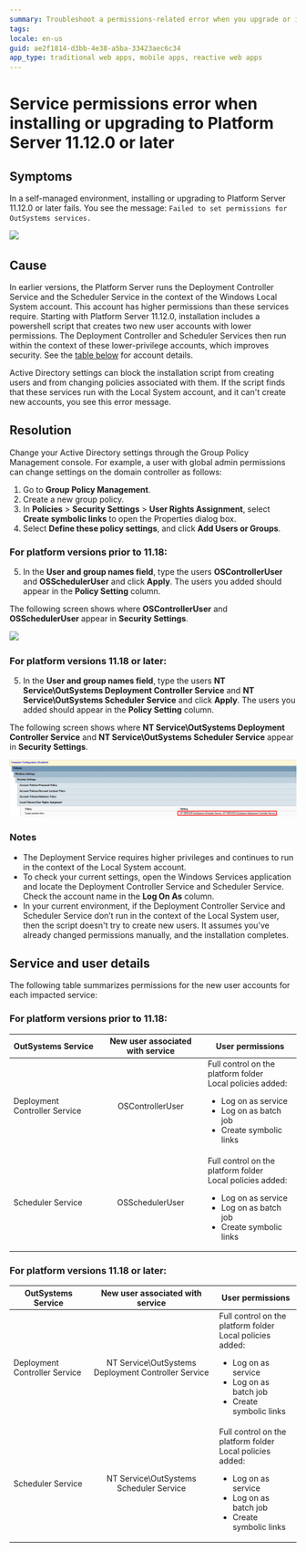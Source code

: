 ```yaml
---
summary: Troubleshoot a permissions-related error when you upgrade or install Platform Server 11.12.0 or later.
tags: 
locale: en-us
guid: ae2f1814-d3bb-4e38-a5ba-33423aec6c34
app_type: traditional web apps, mobile apps, reactive web apps
---
```


# Service permissions error when installing or upgrading to Platform Server 11.12.0 or later

## Symptoms

In a self-managed environment, installing or upgrading to Platform Server 11.12.0 or later fails. You see the message: ``Failed to set permissions for OutSystems services.``

![](images/install-fail-permissions.png)

## Cause

In earlier versions, the Platform Server runs the Deployment Controller Service and the Scheduler Service in the context of the Windows Local System account. This account has higher permissions than these services require. Starting with Platform Server 11.12.0, installation includes a powershell script that creates two new user accounts with lower permissions. The Deployment Controller and Scheduler Services then run within the context of these lower-privilege accounts, which improves security. See the [table below](#Service-and-user-details) for account details.

Active Directory settings can block the installation script from creating users and from changing policies associated with them. If the script finds that these services run with the Local System account, and it can't create new accounts, you see this error message. 

## Resolution

Change your Active Directory settings through the Group Policy Management console. For example, a user with global admin permissions can change settings on the domain controller as follows:

1. Go to **Group Policy Management**. 
2. Create a new group policy. 
3. In **Policies** > **Security Settings** > **User Rights Assignment**, select **Create symbolic links** to open the Properties dialog box.
4. Select **Define these policy settings**, and click **Add Users or Groups**.
### For platform versions prior to 11.18:
5. In the **User and group names field**, type the users **OSControllerUser** and **OSSchedulerUser** and click **Apply**. The users you added should appear in the **Policy Setting** column. 

The following screen shows where **OSControllerUser** and **OSSchedulerUser** appear in **Security Settings**.

![](images/permissions-group-policy-change.png)

### For platform versions 11.18 or later:
5. In the **User and group names field**, type the users **NT Service\OutSystems Deployment Controller Service** and **NT Service\OutSystems Scheduler Service** and click **Apply**. The users you added should appear in the **Policy Setting** column. 

The following screen shows where **NT Service\OutSystems Deployment Controller Service** and **NT Service\OutSystems Scheduler Service** appear in **Security Settings**.

![](images/permissions-group-policy-change_2.png)


### Notes 

* The Deployment Service requires higher privileges and continues to run in the context of the Local System account. 
* To check your current settings, open the Windows Services application and locate the Deployment Controller Service and Scheduler Service. Check the account name in the **Log On As** column. 
* In your current environment, if the Deployment Controller Service and Scheduler Service don’t run in the context of the Local System user, then the script doesn't try to create new users. It assumes you’ve already changed permissions manually, and the installation completes. 

## Service and user details
The following table summarizes permissions for the new user accounts for each impacted service:

### For platform versions prior to 11.18:
 OutSystems Service   |      New user associated with service      |  User permissions |
|----------|:-------------:|------|
| Deployment Controller Service |  OSControllerUser | Full control on the platform folder <br/>Local policies added:<ul><li>Log on as service</li><li>Log on as batch job</li><li>Create symbolic links</li></ul>  |
| Scheduler Service |    OSSchedulerUser   | Full control on the platform folder <br/>Local policies added:<ul><li>Log on as service</li><li>Log on as batch job</li><li>Create symbolic links</li></ul>  | |

### For platform versions 11.18 or later:

 OutSystems Service   |      New user associated with service      |  User permissions |
|----------|:-------------:|------|
| Deployment Controller Service |  NT Service\OutSystems Deployment Controller Service | Full control on the platform folder <br/>Local policies added:<ul><li>Log on as service</li><li>Log on as batch job</li><li>Create symbolic links</li></ul>  |
| Scheduler Service |    NT Service\OutSystems Scheduler Service   | Full control on the platform folder <br/>Local policies added:<ul><li>Log on as service</li><li>Log on as batch job</li><li>Create symbolic links</li></ul>  | |

